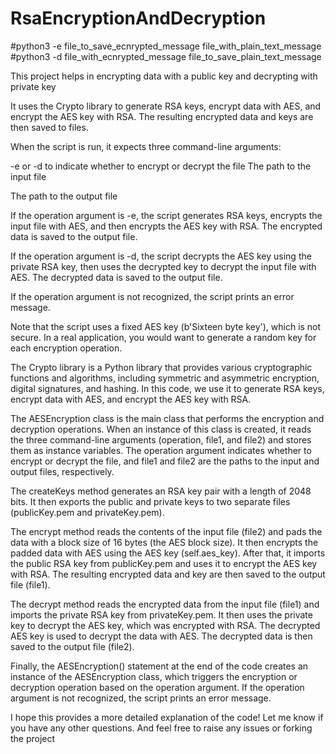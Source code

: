 # RsaEncryptionAndDecryption  
  
  
#python3 -e file_to_save_ecnrypted_message file_with_plain_text_message
#python3 -d file_with_ecnrypted_message file_to_save_plain_text_message

 This project helps in encrypting data with a public key and decrypting with private key

 It uses the Crypto library to generate RSA keys, encrypt data with AES, and encrypt the AES key with RSA. The resulting encrypted data and keys are then saved to files.

When the script is run, it expects three command-line arguments:

-e or -d to indicate whether to encrypt or decrypt the file
The path to the input file  

The path to the output file  

If the operation argument is -e, the script generates RSA keys, encrypts the input file with AES, and then encrypts the AES key with RSA. The encrypted data is saved to the output file.

If the operation argument is -d, the script decrypts the AES key using the private RSA key, then uses the decrypted key to decrypt the input file with AES. The decrypted data is saved to the output file.
  
  
If the operation argument is not recognized, the script prints an error message.

Note that the script uses a fixed AES key (b'Sixteen byte key'), which is not secure. In a real application, you would want to generate a random key for each encryption operation.


The Crypto library is a Python library that provides various cryptographic functions and algorithms, including symmetric and asymmetric encryption, digital signatures, and hashing. In this code, we use it to generate RSA keys, encrypt data with AES, and encrypt the AES key with RSA.

The AESEncryption class is the main class that performs the encryption and decryption operations. When an instance of this class is created, it reads the three command-line arguments (operation, file1, and file2) and stores them as instance variables. The operation argument indicates whether to encrypt or decrypt the file, and file1 and file2 are the paths to the input and output files, respectively.

The createKeys method generates an RSA key pair with a length of 2048 bits. It then exports the public and private keys to two separate files (publicKey.pem and privateKey.pem).

The encrypt method reads the contents of the input file (file2) and pads the data with a block size of 16 bytes (the AES block size). It then encrypts the padded data with AES using the AES key (self.aes_key). After that, it imports the public RSA key from publicKey.pem and uses it to encrypt the AES key with RSA. The resulting encrypted data and key are then saved to the output file (file1).

The decrypt method reads the encrypted data from the input file (file1) and imports the private RSA key from privateKey.pem. It then uses the private key to decrypt the AES key, which was encrypted with RSA. The decrypted AES key is used to decrypt the data with AES. The decrypted data is then saved to the output file (file2).

Finally, the AESEncryption() statement at the end of the code creates an instance of the AESEncryption class, which triggers the encryption or decryption operation based on the operation argument. If the operation argument is not recognized, the script prints an error message.

I hope this provides a more detailed explanation of the code! Let me know if you have any other questions.
And feel free to raise any issues or forking the project
